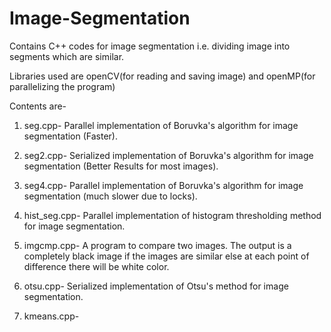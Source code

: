 # Image-Segmentation

Contains C++ codes for image segmentation i.e. dividing image into segments which are similar.

Libraries used are openCV(for reading and saving image) and openMP(for parallelizing the program)

Contents are-

1. seg.cpp- Parallel implementation of Boruvka's algorithm for image segmentation (Faster).

2. seg2.cpp- Serialized implementation of Boruvka's algorithm for image segmentation (Better Results for most images).

3. seg4.cpp- Parallel implementation of Boruvka's algorithm for image segmentation (much slower due to locks).

4. hist_seg.cpp- Parallel implementation of histogram thresholding method for image segmentation.

5. imgcmp.cpp- A program to compare two images. The output is a completely black image if the images are similar else at each point of difference there will be white color.

6. otsu.cpp- Serialized implementation of Otsu's method for image segmentation.

7. kmeans.cpp- 
